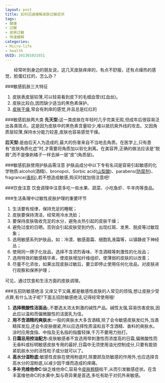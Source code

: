 ```yaml
--- 
layout: post
title: 如何迅速缓解皮肤过敏症状
tags: 
- 健康
- 过敏
- 皮肤过敏
- 快速缓解
categories:
- Micro-life
- health
UUID: 201301031651
---
```


  　　经常听到身边的朋友说，这几天皮肤痒痒的，有点不舒服，还有点燥热的感觉，脸蛋红红的，怎么办？

###敏感肌肤三大特征 
<ol>
<li>皮肤表皮层较薄,可以轻易看到皮下的毛细血管(红血丝)。 </li>
<li>皮肤比较白,因而缺少适当的黑色素保护。 </li>
<li><a href="http://baike.baidu.com/view/239163.htm" alt="皮肤干燥">皮肤干燥</a>,常会有刺痒的感觉,并且总是红红的 </li>
</ol>

###敏感肌肤两大类
<strong>先天型:</strong>这一类皮肤在年轻时几乎完美无瑕,但成年后很容易泛出各类斑点。这是因为皮肤中的黑色素含量较少,难以抵抗紫外线的攻击。又因角质层较薄,保持水分能力较差,皮肤也容易感觉干燥。 

<strong>后天型:</strong>是由后天人为造成的,最大的伤害来自不当地去角质。在医学上,只有患有“皮肤角质化症”时,才需要将角质加以软化剥离。在美容界,正确的做法应该是“脱屑”,而不是像剥橘子一样去掉一层“皮”(角质层)。 

###敏感肌肤使用护肤品需注意
护肤品成分中以下专有名词是容易引起敏感的化学物质:alcohol(酒精)、bronopol、Sorbic acid(<a href="http://baike.baidu.com/view/464069.htm">山梨酸</a>)、parabens(<a href="http://baike.baidu.com/view/140315.htm">防腐剂</a>)、fragrance(<a href="http://baike.baidu.com/view/30618.htm">香料</a>),若不想造成敏感,购买时就加倍注意吧!

###饮食注意
饮食调理中注意多吃一些水果、蔬菜、小吃鱼虾、牛羊肉等食品。

###生活条理中过敏性皮肤护理的重要环节
<ol>
<li>生活要有规律，保持充足的睡眠； </li>
<li>皮肤要保持清洁，经常用冷水洗脸； </li>
<li>要保持皮肤吸收充足的水分，避免炎热引起的皮肤干燥；</li> 
<li>避免过度的日晒，否则会引起皮肤受到灼伤，出现红斑、发黑、脱皮等过敏现象；</li> 
<li>选用敏感系列护肤品，如：冷漠、敏感面霜、细胞乳液霜等，以镇静皮下神经丛； </li>
<li>使用同一牌子化妆品，选择不含浓烈香味、不含酒精等刺激性的化妆品； </li>
<li>选用特效的敏感精华素，使皮肤增加纤维组织，使薄弱的皮肤的以改善； </li>
<li>尽量不化浓妆，如果出现皮肤过敏后，要立即停止使用任何化妆品，对皮肤进行观察和保养护理； </li>
</ol>
可见，通过饮食和生活方面的皮肤调理。 

###五招防敏感绝活 
又痒又干又痛,都是敏感性皮肤的人常见的烦恼,想让皮肤少受点罪,有什么法子呢?下面五招防敏感绝活,记得经常使用哦! 
<ol>
<li>
<strong>选择微酸性洁面品:</strong>,不要选太浓太刺激的碱性产品。碱性太强,容易伤害皮肤,因此应以温和而偏微酸性的洁面乳为佳。
</li>
<li>
<strong>用不含酒精的爽肤水:</strong>一般的爽肤水大多含酒精,除了会令敏感皮肤发红外,当酒精挥发后,还会令皮肤绷紧,所以应选择性质温和且不含酒精、香料的爽肤水。涂时应用食指、中指及无名指的指腹轻弹,千万不要用力拍打。
</li>
<li>
<strong>日霜忌用控油配方:</strong>皮肤敏感者不宜选用带刺激性而浓度高的日霜,偏微酸性而无香料或标明敏感皮肤专用的最好,日霜中无须使用油光控制成分,只要有能锁紧肌肤水分的活性粒子成分就可以了。
</li>
<li>
<strong>高水分湿粉底:</strong>敏感性皮肤在使用粉底时,除要顾及防敏感的作用外,也应选择含高水分的湿粉底,以减少因干燥而造成的痒痛。 
</li>
<li>
<strong>多补充维他命C:</strong>缺乏维他命C,容易令<a href="http://baike.baidu.com/view/1690972.htm">皮肤粗糙</a>枯干,从而引发敏感症状。在含丰富维他命C的水果中,梨与奇异果是首选,多吃有助于对抗外来敏感。
</li>
</ol>

